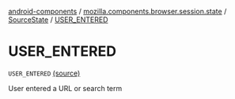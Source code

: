 [android-components](../../index.md) / [mozilla.components.browser.session.state](../index.md) / [SourceState](index.md) / [USER_ENTERED](./-u-s-e-r_-e-n-t-e-r-e-d.md)

# USER_ENTERED

`USER_ENTERED` [(source)](https://github.com/mozilla-mobile/android-components/blob/master/components/browser/state/src/main/java/mozilla/components/browser/session/state/SourceState.kt#L54)

User entered a URL or search term

